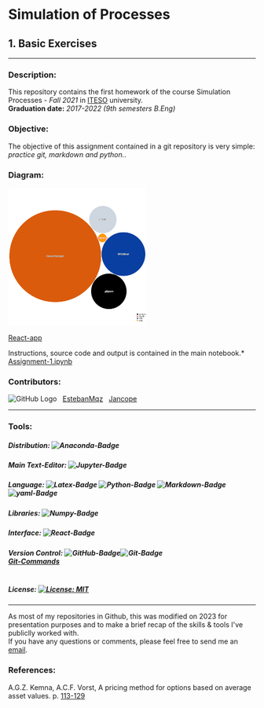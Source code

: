 # **Simulation of Processes**
## **1. Basic Exercises** <br>
---
### **Description**:
This repository contains the first homework of the course Simulation Processes - *Fall 2021* in [ITESO](https://www.topuniversities.com/universities/iteso-universidad-jesuita-de-guadalajara) university.
<br>
**Graduation date:** *2017-2022 (9th semesters B.Eng)*

### **Objective:**
The objective of this assignment contained in a git repository is very simple: *practice git, markdown and python.*.<br>

### **Diagram:**
<img src="diagram.svg" width="280" height="280">

[React-app](https://mango-dune-07a8b7110.1.azurestaticapps.net/?repo=EstebanMqz%2FBasic-Ex.)

Instructions, source code and output is contained in the main notebook.* 
[Assignment-1.ipynb](https://github.com/EstebanMqz/Basic-Ex./blob/main/Assignment-1.ipynb)


### **Contributors:** 
![GitHub Logo](https://github.com/EstebanMqz.png?size=30) &nbsp; [EstebanMqz](https://github.com/EstebanMqz) &nbsp; [Jancope](https://github.com/Jancope)

---
### **Tools:**

##### Distribution:&nbsp;![Anaconda-Badge](https://img.shields.io/badge/Anaconda-44A833?style=flat-square&logo=anaconda&logoColor=white)<br> 
##### Main Text-Editor:&nbsp;![Jupyter-Badge](https://img.shields.io/badge/Jupyter-Notebook-orange.svg?style=flat-square&logo=Jupyter&logoColor=white)<br>
##### Language:&nbsp;![Latex-Badge](https://img.shields.io/badge/LaTeX-47A141?style=for-the-badge&logo=LaTeX&logoColor=white)&nbsp;![Python-Badge](https://img.shields.io/badge/Python-3776AB.svg?style=flat-square&logo=Python&logoColor=white)&nbsp;![Markdown-Badge](https://img.shields.io/badge/Markdown-000000.svg?style=flat-square&logo=Markdown&logoColor=white)![yaml-Badge](https://img.shields.io/badge/YAML-000000?style=flat-square&logo=yaml&logoColor=white)<br>
##### Libraries:&nbsp;![Numpy-Badge](https://img.shields.io/badge/Numpy-013243?style=flat-square&logo=numpy&logoColor=white)<br>
##### Interface:&nbsp;![React-Badge](https://img.shields.io/badge/React-61DAFB?style=flat-square&logo=react&logoColor=black)<br>
##### Version Control:&nbsp;![GitHub-Badge](https://img.shields.io/badge/GitHub-100000?style=flat-square&logo=github&logoColor=white)![Git-Badge](https://img.shields.io/badge/Git-F05032.svg?style=flat-square&logo=Git&logoColor=white) <br> [Git-Commands](https://github.com/EstebanMqz/Git-Commands)<br><br>

##### License:&nbsp;[![License: MIT](https://img.shields.io/badge/License-MIT-yellow.svg)](https://opensource.org/licenses/MIT)

---
As most of my repositories in Github, this was modified on 2023 for presentation purposes and to make a brief recap of the skills & tools I've publiclly worked with.<br>
If you have any questions or comments, please feel free to send me an [email](mailto:emarquez1895@gmail.com).

### **References:**
A.G.Z. Kemna, A.C.F. Vorst, A pricing method for options based on average asset values. p. [113-129](https://www.sciencedirect.com/science/article/abs/pii/0378426690900395#preview-section-references)


